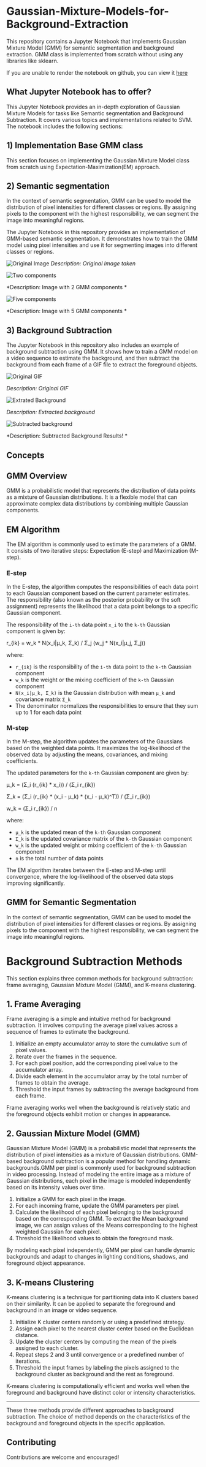 # Gaussian-Mixture-Models-for-Background-Extraction

This repository contains a Jupyter Notebook that implements Gaussian Mixture Model (GMM) for semantic segmentation and background extraction. GMM class is implemented from scratch without using any libraries like sklearn.


If you are unable to render the notebook on github, you can view it [here](https://nbviewer.org/github/akash18tripathi/Gaussian-Mixture-Models-for-Background-Extraction/blob/main/Gaussian%20Mixture%20Model.ipynb)

## What Jupyter Notebook has to offer?

This Jupyter Notebook provides an in-depth exploration of Gaussian Mixture Models for tasks like Semantic segmentation and Background Subtraction. It covers various topics and implementations related to SVM. The notebook includes the following sections:

## 1) Implementation Base GMM class

This section focuses on implementing the Gaussian Mixture Model class from scratch using Expectation-Maximization(EM) approach. 

## 2) Semantic segmentation

In the context of semantic segmentation, GMM can be used to model the distribution of pixel intensities for different classes or regions. By assigning pixels to the component with the highest responsibility, we can segment the image into meaningful regions.

The Jupyter Notebook in this repository provides an implementation of GMM-based semantic segmentation. It demonstrates how to train the GMM model using pixel intensities and use it for segmenting images into different classes or regions.


![Original Image](artifacts/original.png)
*Description: Original Image taken*

![Two components](artifacts/2.png)

*Description: Image with 2 GMM components *

![Five components](artifacts/5.png)

*Description: Image with 5 GMM components *

## 3) Background Subtraction

The Jupyter Notebook in this repository also includes an example of background subtraction using GMM. It shows how to train a GMM model on a video sequence to estimate the background, and then subtract the background from each frame of a GIF file to extract the foreground objects.

![Original GIF](videos/traffic.gif)

*Description: Original GIF*

![Extrated Background](artifacts/bg.png)

*Description: Extracted background*

![Subtracted background](artifacts/extract.png)

*Description: Subtracted Background Results! *

## Concepts

## GMM Overview

GMM is a probabilistic model that represents the distribution of data points as a mixture of Gaussian distributions. It is a flexible model that can approximate complex data distributions by combining multiple Gaussian components.

## EM Algorithm

The EM algorithm is commonly used to estimate the parameters of a GMM. It consists of two iterative steps: Expectation (E-step) and Maximization (M-step).
### E-step
In the E-step, the algorithm computes the responsibilities of each data point to each Gaussian component based on the current parameter estimates. The responsibility (also known as the posterior probability or the soft assignment) represents the likelihood that a data point belongs to a specific Gaussian component.

The responsibility of the `i-th` data point `x_i` to the `k-th` Gaussian component is given by:

r_{ik} = w_k * N(x_i|μ_k, Σ_k) / Σ_j (w_j * N(x_i|μ_j, Σ_j))


where:
- `r_{ik}` is the responsibility of the `i-th` data point to the `k-th` Gaussian component
- `w_k` is the weight or the mixing coefficient of the `k-th` Gaussian component
- `N(x_i|μ_k, Σ_k)` is the Gaussian distribution with mean `μ_k` and covariance matrix `Σ_k`
- The denominator normalizes the responsibilities to ensure that they sum up to 1 for each data point

### M-step

In the M-step, the algorithm updates the parameters of the Gaussians based on the weighted data points. It maximizes the log-likelihood of the observed data by adjusting the means, covariances, and mixing coefficients.

The updated parameters for the `k-th` Gaussian component are given by:

μ_k = (Σ_i (r_{ik} * x_i)) / (Σ_i r_{ik})

Σ_k = (Σ_i (r_{ik} * (x_i - μ_k) * (x_i - μ_k)^T)) / (Σ_i r_{ik})

w_k = (Σ_i r_{ik}) / n

where:
- `μ_k` is the updated mean of the `k-th` Gaussian component
- `Σ_k` is the updated covariance matrix of the `k-th` Gaussian component
- `w_k` is the updated weight or mixing coefficient of the `k-th` Gaussian component
- `n` is the total number of data points

The EM algorithm iterates between the E-step and M-step until convergence, where the log-likelihood of the observed data stops improving significantly.


## GMM for Semantic Segmentation

In the context of semantic segmentation, GMM can be used to model the distribution of pixel intensities for different classes or regions. By assigning pixels to the component with the highest responsibility, we can segment the image into meaningful regions.


# Background Subtraction Methods

This section explains three common methods for background subtraction: frame averaging, Gaussian Mixture Model (GMM), and K-means clustering.

## 1. Frame Averaging

Frame averaging is a simple and intuitive method for background subtraction. It involves computing the average pixel values across a sequence of frames to estimate the background.

1. Initialize an empty accumulator array to store the cumulative sum of pixel values.
2. Iterate over the frames in the sequence.
3. For each pixel position, add the corresponding pixel value to the accumulator array.
4. Divide each element in the accumulator array by the total number of frames to obtain the average.
5. Threshold the input frames by subtracting the average background from each frame.

Frame averaging works well when the background is relatively static and the foreground objects exhibit motion or changes in appearance.

## 2. Gaussian Mixture Model (GMM)

Gaussian Mixture Model (GMM) is a probabilistic model that represents the distribution of pixel intensities as a mixture of Gaussian distributions. GMM-based background subtraction is a popular method for handling dynamic backgrounds.GMM per pixel is commonly used for background subtraction in video processing. Instead of modeling the entire image as a mixture of Gaussian distributions, each pixel in the image is modeled independently based on its intensity values over time.

1. Initialize a GMM for each pixel in the image.
2. For each incoming frame, update the GMM parameters per pixel.
3. Calculate the likelihood of each pixel belonging to the background based on the corresponding GMM. To extract the Mean background image, we can assign values of the Means corresponding to the highest weighted Gaussian for each pixel.
4. Threshold the likelihood values to obtain the foreground mask.

By modeling each pixel independently, GMM per pixel can handle dynamic backgrounds and adapt to changes in lighting conditions, shadows, and foreground object appearance.


## 3. K-means Clustering

K-means clustering is a technique for partitioning data into K clusters based on their similarity. It can be applied to separate the foreground and background in an image or video sequence.

1. Initialize K cluster centers randomly or using a predefined strategy.
2. Assign each pixel to the nearest cluster center based on the Euclidean distance.
3. Update the cluster centers by computing the mean of the pixels assigned to each cluster.
4. Repeat steps 2 and 3 until convergence or a predefined number of iterations.
5. Threshold the input frames by labeling the pixels assigned to the background cluster as background and the rest as foreground.

K-means clustering is computationally efficient and works well when the foreground and background have distinct color or intensity characteristics.

---

These three methods provide different approaches to background subtraction. The choice of method depends on the characteristics of the background and foreground objects in the specific application.


## Contributing

Contributions are welcome and encouraged!
